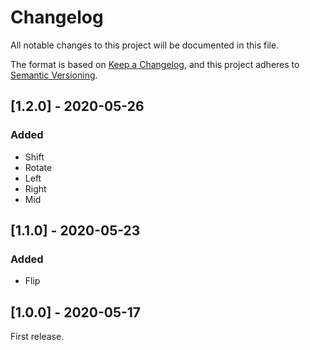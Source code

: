 # Changelog
All notable changes to this project will be documented in this file.

The format is based on [Keep a Changelog](https://keepachangelog.com/en/1.0.0/),
and this project adheres to [Semantic Versioning](https://semver.org/spec/v2.0.0.html).

## [1.2.0] - 2020-05-26
### Added
- Shift
- Rotate
- Left
- Right
- Mid

## [1.1.0] - 2020-05-23
### Added
- Flip

## [1.0.0] - 2020-05-17

First release.
